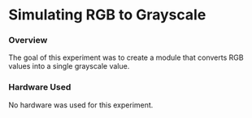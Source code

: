 # Simulating RGB to Grayscale
### Overview
The goal of this experiment was to create a module that converts RGB values into a single grayscale value. 

### Hardware Used
No hardware was used for this experiment. 
